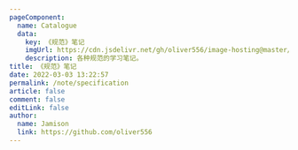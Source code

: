 ```yaml
---
pageComponent:
  name: Catalogue
  data:
    key: 《规范》笔记
    imgUrl: https://cdn.jsdelivr.net/gh/oliver556/image-hosting@master/20220228/git-logo.2ntb44i9v9q0.png
    description: 各种规范的学习笔记。
title: 《规范》笔记
date: 2022-03-03 13:22:57
permalink: /note/specification
article: false
comment: false
editLink: false
author:
  name: Jamison
  link: https://github.com/oliver556
---
```


